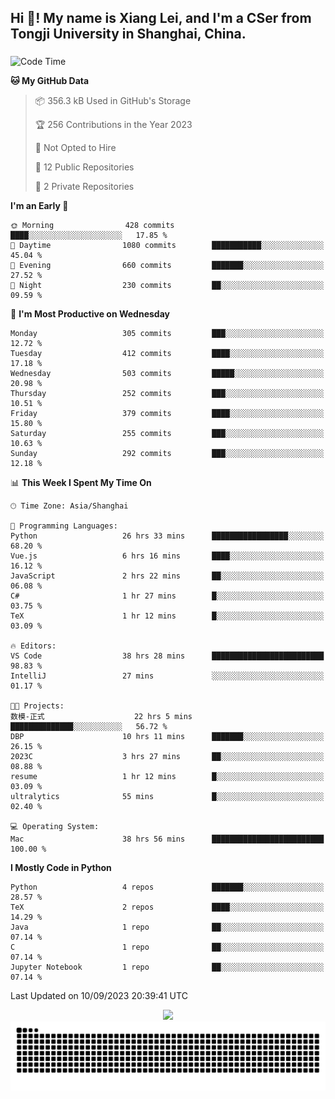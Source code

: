 <h2 align="left">Hi 👋! My name is Xiang Lei, and I'm a CSer from Tongji University in Shanghai, China.</h2>

###

<!--START_SECTION:waka-->
![Code Time](http://img.shields.io/badge/Code%20Time-219%20hrs%2030%20mins-blue)

**🐱 My GitHub Data** 

> 📦 356.3 kB Used in GitHub's Storage 
 > 
> 🏆 256 Contributions in the Year 2023
 > 
> 🚫 Not Opted to Hire
 > 
> 📜 12 Public Repositories 
 > 
> 🔑 2 Private Repositories 
 > 
**I'm an Early 🐤** 

```text
🌞 Morning                428 commits         ████░░░░░░░░░░░░░░░░░░░░░   17.85 % 
🌆 Daytime                1080 commits        ███████████░░░░░░░░░░░░░░   45.04 % 
🌃 Evening                660 commits         ███████░░░░░░░░░░░░░░░░░░   27.52 % 
🌙 Night                  230 commits         ██░░░░░░░░░░░░░░░░░░░░░░░   09.59 % 
```
📅 **I'm Most Productive on Wednesday** 

```text
Monday                   305 commits         ███░░░░░░░░░░░░░░░░░░░░░░   12.72 % 
Tuesday                  412 commits         ████░░░░░░░░░░░░░░░░░░░░░   17.18 % 
Wednesday                503 commits         █████░░░░░░░░░░░░░░░░░░░░   20.98 % 
Thursday                 252 commits         ███░░░░░░░░░░░░░░░░░░░░░░   10.51 % 
Friday                   379 commits         ████░░░░░░░░░░░░░░░░░░░░░   15.80 % 
Saturday                 255 commits         ███░░░░░░░░░░░░░░░░░░░░░░   10.63 % 
Sunday                   292 commits         ███░░░░░░░░░░░░░░░░░░░░░░   12.18 % 
```


📊 **This Week I Spent My Time On** 

```text
🕑︎ Time Zone: Asia/Shanghai

💬 Programming Languages: 
Python                   26 hrs 33 mins      █████████████████░░░░░░░░   68.20 % 
Vue.js                   6 hrs 16 mins       ████░░░░░░░░░░░░░░░░░░░░░   16.12 % 
JavaScript               2 hrs 22 mins       ██░░░░░░░░░░░░░░░░░░░░░░░   06.08 % 
C#                       1 hr 27 mins        █░░░░░░░░░░░░░░░░░░░░░░░░   03.75 % 
TeX                      1 hr 12 mins        █░░░░░░░░░░░░░░░░░░░░░░░░   03.09 % 

🔥 Editors: 
VS Code                  38 hrs 28 mins      █████████████████████████   98.83 % 
IntelliJ                 27 mins             ░░░░░░░░░░░░░░░░░░░░░░░░░   01.17 % 

🐱‍💻 Projects: 
数模-正式                    22 hrs 5 mins       ██████████████░░░░░░░░░░░   56.72 % 
DBP                      10 hrs 11 mins      ███████░░░░░░░░░░░░░░░░░░   26.15 % 
2023C                    3 hrs 27 mins       ██░░░░░░░░░░░░░░░░░░░░░░░   08.88 % 
resume                   1 hr 12 mins        █░░░░░░░░░░░░░░░░░░░░░░░░   03.09 % 
ultralytics              55 mins             █░░░░░░░░░░░░░░░░░░░░░░░░   02.40 % 

💻 Operating System: 
Mac                      38 hrs 56 mins      █████████████████████████   100.00 % 
```

**I Mostly Code in Python** 

```text
Python                   4 repos             ███████░░░░░░░░░░░░░░░░░░   28.57 % 
TeX                      2 repos             ████░░░░░░░░░░░░░░░░░░░░░   14.29 % 
Java                     1 repo              ██░░░░░░░░░░░░░░░░░░░░░░░   07.14 % 
C                        1 repo              ██░░░░░░░░░░░░░░░░░░░░░░░   07.14 % 
Jupyter Notebook         1 repo              ██░░░░░░░░░░░░░░░░░░░░░░░   07.14 % 
```




 Last Updated on 10/09/2023 20:39:41 UTC
<!--END_SECTION:waka-->

<div align="center">
  <img src="https://github-readme-stats.vercel.app/api?username=Lei00764&show_icons=true&theme=radical" />
 </div>

 <div align="center">

<picture>
  <source media="(prefers-color-scheme: dark)" srcset="https://raw.githubusercontent.com/Lei00764/Lei00764/output/github-contribution-grid-snake-dark.svg">
  <source media="(prefers-color-scheme: light)" srcset="https://raw.githubusercontent.com/Lei00764/Lei00764/output/github-contribution-grid-snake.svg">
  <img alt="github contribution grid snake animation" src="https://raw.githubusercontent.com/Lei00764/Lei00764/output/github-contribution-grid-snake.svg">
</picture>

</div>




